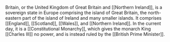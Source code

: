Britain, or the United Kingdom of Great Britain and [[Northern Ireland]], is a sovereign state in Europe comprising the island of Great Britain, the north-eastern part of the island of Ireland and many smaller islands. It comprises [[England]], [[Scotland]], [[Wales]], and [[Northern Ireland]]. In the current day, it is a [[Constitutional Monarchy]], which gives the monarch King [[Charles III]] no power, and is instead ruled by the [[British Prime Minister]].